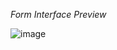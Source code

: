 *Form Interface Preview*

![image](https://github.com/user-attachments/assets/408475f2-1449-4c45-b26f-7cfa0a5622dc)
